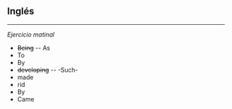 ## Inglés
---
_Ejercicio matinal_
- ~~Being~~ -- As
- To
- By
- ~~developing~~ -- -Such-
- made
- rid
- By
- Came